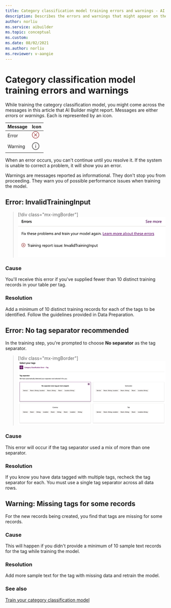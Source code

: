 ```yaml
---
title: Category classification model training errors and warnings - AI Builder | Microsoft Docs
description: Describes the errors and warnings that might appear on the AI Builder category classification model details page.
author: norliu
ms.service: aibuilder
ms.topic: conceptual
ms.custom: 
ms.date: 08/02/2021
ms.author: norliu
ms.reviewer: v-aangie
---
```


# Category classification model training errors and warnings

While training the category classification model, you might come across the messages in this article that AI Builder might report. Messages are either *errors* or *warnings*. Each is represented by an icon.

|Message |Icon  |
|---------|---------|
|Error   | ![Error icon](media/predict-icon-error.png "Error icon")        |
|Warning | ![Warning icon](media/predict-icon-warn.png "Warning icon")

When an error occurs, you can't continue until you resolve it. If the system is unable to correct a problem, it will show you an error.

Warnings are messages reported as informational. They don't stop you from proceeding. They warn you of possible performance issues when training the model.

## Error: InvalidTrainingInput

> [!div class="mx-imgBorder"]
> ![Screenshot of InvalidTrainingInput error message.](media/cclass-error-invalid.png "InvalidTrainingInput error message")

### Cause

You'll receive this error if you've supplied fewer than 10 distinct training records in your table per tag.

### Resolution

Add a minimum of 10 distinct training records for each of the tags to be identified. Follow the guidelines provided in Data Preparation.

## Error: No tag separator recommended

In the training step, you're prompted to choose **No separator** as the tag separator.

> [!div class="mx-imgBorder"]
> ![Screenshot of the Select your tags screen with recommendation of no tag separator.](media/cclass-tags.png "Error message for recommendation of no tag separator")

### Cause

This error will occur if the tag separator used a mix of more than one separator.

### Resolution

If you know you have data tagged with multiple tags, recheck the tag separator for each. You must use a single tag separator across all data rows.

## Warning: Missing tags for some records

For the new records being created, you find that tags are missing for some records.

### Cause 

This will happen if you didn't provide a minimum of 10 sample text records for the tag while training the model.

### Resolution

Add more sample text for the tag with missing data and retrain the model.

### See also

[Train your category classification model](train-text-classification-model.md)
